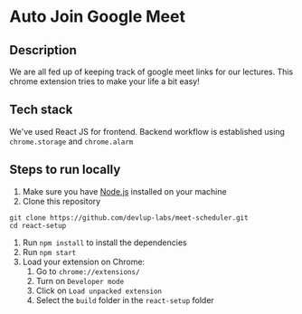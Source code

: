 # Auto Join Google Meet

## Description
We are all fed up of keeping track of google meet links for our lectures. This chrome extension tries to make your life a bit easy!

## Tech stack
We've used React JS for frontend. Backend workflow is established using ``` chrome.storage ``` and ``` chrome.alarm ```

## Steps to run locally
1. Make sure you have [Node.js](https://nodejs.org/en/download/) installed on your machine
1. Clone this repository
```
git clone https://github.com/devlup-labs/meet-scheduler.git
cd react-setup
```
1. Run ``` npm install ``` to install the dependencies
1. Run ``` npm start ```
1. Load your extension on Chrome:
    1. Go to ``` chrome://extensions/ ```
    1. Turn on ``` Developer mode ```
    1. Click on ``` Load unpacked extension ```
    1. Select the ``` build ``` folder in the ``` react-setup ``` folder
